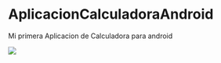 # AplicacionCalculadoraAndroid
Mi primera Aplicacion de Calculadora para android

<img src="https://github.com/iutria/AplicacionCalculadoraAndroid/blob/master/calculadora.png">
